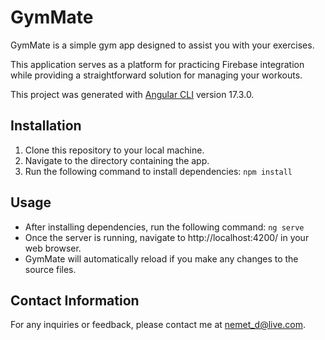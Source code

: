 # GymMate
GymMate is a simple gym app designed to assist you with your exercises. 

This application serves as a platform for practicing Firebase integration while providing a straightforward solution for managing your workouts.

This project was generated with [Angular CLI](https://github.com/angular/angular-cli) version 17.3.0.

## Installation
1. Clone this repository to your local machine.
2. Navigate to the directory containing the app.
3. Run the following command to install dependencies: `npm install`

## Usage
- After installing dependencies, run the following command: `ng serve`
- Once the server is running, navigate to http://localhost:4200/ in your web browser.
- GymMate will automatically reload if you make any changes to the source files.

## Contact Information
For any inquiries or feedback, please contact me at [nemet_d@live.com](mailto:nemet_d@live.com).
